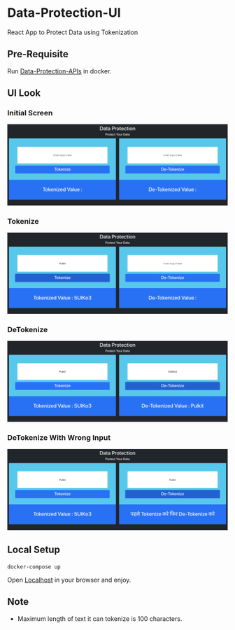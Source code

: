 # Data-Protection-UI
React App to Protect Data using Tokenization

## Pre-Requisite
Run [Data-Protection-APIs](https://github.com/pulkits1998/data-protection-apis) in docker.

## UI Look
### Initial Screen
![InitialScreen](images/InitialScreen.png)

### Tokenize
![TokenizeScreen](images/TokenizeScreen.png)

### DeTokenize
![DeTokenizeScreen](images/DeTokenizeScreen.png)

### DeTokenize With Wrong Input
![DeTokenizeWithWrongInputScreen](images/DeTokenizeWithWrongInputScreen.png)

## Local Setup
```
docker-compose up
```

Open [Localhost](http://localhost:4000) in your browser and enjoy.

## Note
* Maximum length of text it can tokenize is 100 characters.
